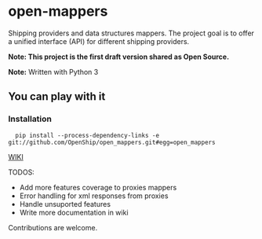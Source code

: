# open-mappers

Shipping providers and data structures mappers.
The project goal is to offer a unified interface (API) for different shipping providers.

**Note: This project is the first draft version shared as Open Source.**

**Note:** Written with Python 3

## You can play with it

### Installation

```shell
  pip install --process-dependency-links -e git://github.com/OpenShip/open_mappers.git#egg=open_mappers
```

[WIKI](https://github.com/OpenShip/open-mappers/wiki)

TODOS:

- Add more features coverage to proxies mappers
- Error handling for xml responses from proxies
- Handle unsuported features
- Write more documentation in wiki

Contributions are welcome.